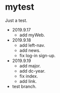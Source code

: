 # mytest

Just a test.

-   2019.9.17
    -   add myWeb.
-   2019.9.18
    -   add left-nav.
    -   add news.
    -   fix log-in sign-up.
-   2019.9.19
    -   add major.
    -   add dc-year.
    -   fix index.
    -   add link.
-   test branch.